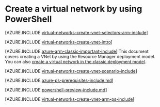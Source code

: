 <properties
   pageTitle="Create a virtual network using PowerShell in ARM | Microsoft Azure"
   description="Learn how to create a virtual network using PowerShell in ARM | Resource Manager."
   services="virtual-network"
   documentationCenter=""
   authors="telmosampaio"
   manager="carmonm"
   editor=""
   tags="azure-resource-manager"/>

<tags
   ms.service="virtual-network"
   ms.devlang="na"
   ms.topic="hero-article"
   ms.tgt_pltfrm="na"
   ms.workload="infrastructure-services"
   ms.date="03/15/2016"
   ms.author="telmos"/>

# Create a virtual network by using PowerShell

[AZURE.INCLUDE [virtual-networks-create-vnet-selectors-arm-include](../../includes/virtual-networks-create-vnet-selectors-arm-include.md)]

[AZURE.INCLUDE [virtual-networks-create-vnet-intro](../../includes/virtual-networks-create-vnet-intro-include.md)]

[AZURE.INCLUDE [azure-arm-classic-important-include](../../includes/azure-arm-classic-important-include.md)] This document covers creating a VNet by using the Resource Manager deployment model. You can also [create a virtual network in the classic deployment model](virtual-networks-create-vnet-classic-netcfg-ps.md).

[AZURE.INCLUDE [virtual-networks-create-vnet-scenario-include](../../includes/virtual-networks-create-vnet-scenario-include.md)]

[AZURE.INCLUDE [azure-ps-prerequisites-include.md](../../includes/azure-ps-prerequisites-include.md)]

[AZURE.INCLUDE [powershell-preview-include.md](../../includes/powershell-preview-include.md)]

[AZURE.INCLUDE [virtual-networks-create-vnet-arm-ps-include](../../includes/virtual-networks-create-vnet-arm-ps-include.md)]